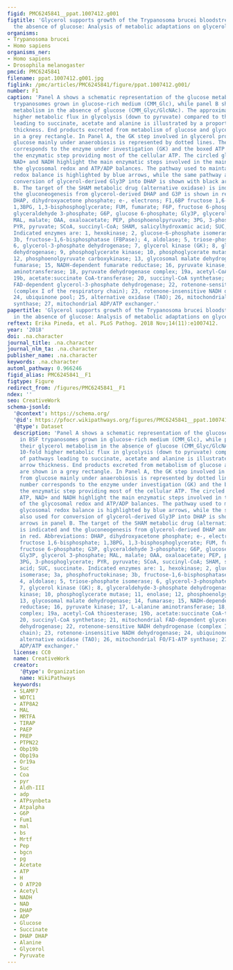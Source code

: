 ```yaml
---
figid: PMC6245841__ppat.1007412.g001
figtitle: 'Glycerol supports growth of the Trypanosoma brucei bloodstream forms in
  the absence of glucose: Analysis of metabolic adaptations on glycerol-rich conditions'
organisms:
- Trypanosoma brucei
- Homo sapiens
organisms_ner:
- Homo sapiens
- Drosophila melanogaster
pmcid: PMC6245841
filename: ppat.1007412.g001.jpg
figlink: /pmc/articles/PMC6245841/figure/ppat.1007412.g001/
number: F1
caption: 'Panel A shows a schematic representation of the glucose metabolism in BSF
  trypanosomes grown in glucose-rich medium (CMM_Glc), while panel B shows their glycerol
  metabolism in the absence of glucose (CMM_Glyc/GlcNAc). The approximately 10-fold
  higher metabolic flux in glycolysis (down to pyruvate) compared to that of pathways
  leading to succinate, acetate and alanine is illustrated by a proportional arrow
  thickness. End products excreted from metabolism of glucose and glycerol are shown
  in a grey rectangle. In Panel A, the GK step involved in glycerol production from
  glucose mainly under anaerobiosis is represented by dotted lines. The boxed number
  corresponds to the enzyme under investigation (GK) and the boxed ATP highlights
  the enzymatic step providing most of the cellular ATP. The circled glycosomal ATP,
  NAD+ and NADH highlight the main enzymatic steps involved in the maintenance of
  the glycosomal redox and ATP/ADP balances. The pathway used to maintain the glycosomal
  redox balance is highlighted by blue arrows, while the same pathway also used for
  conversion of glycerol-derived Gly3P into DHAP is shown with black arrows in panel
  B. The target of the SHAM metabolic drug (alternative oxidase) is indicated and
  the gluconeogenesis from glycerol-derived DHAP and G3P is shown in red. Abbreviations:
  DHAP, dihydroxyacetone phosphate; e-, electrons; F1,6BP fructose 1,6-bisphosphate;
  1,3BPG, 1,3-bisphosphoglycerate; FUM, fumarate; F6P, fructose 6-phosphate; G3P,
  glyceraldehyde 3-phosphate; G6P, glucose 6-phosphate; Gly3P, glycerol 3-phosphate;
  MAL, malate; OAA, oxaloacetate; PEP, phosphoenolpyruvate; 3PG, 3-phosphoglycerate;
  PYR, pyruvate; SCoA, succinyl-CoA; SHAM, salicylhydroxamic acid; SUC, succinate.
  Indicated enzymes are: 1, hexokinase; 2, glucose-6-phosphate isomerase; 3a, phosphofructokinase;
  3b, fructose-1,6-bisphosphatase (FBPase); 4, aldolase; 5, triose-phosphate isomerase;
  6, glycerol-3-phosphate dehydrogenase; 7, glycerol kinase (GK); 8, glyceraldehyde-3-phosphate
  dehydrogenase; 9, phosphoglycerate kinase; 10, phosphoglycerate mutase; 11, enolase;
  12, phosphoenolpyruvate carboxykinase; 13, glycosomal malate dehydrogenase; 14,
  fumarase; 15, NADH-dependent fumarate reductase; 16, pyruvate kinase; 17, L-alanine
  aminotransferase; 18, pyruvate dehydrogenase complex; 19a, acetyl-CoA thioesterase;
  19b, acetate:succinate CoA-transferase; 20, succinyl-CoA synthetase; 21, mitochondrial
  FAD-dependent glycerol-3-phosphate dehydrogenase; 22, rotenone-sensitive NADH dehydrogenase
  (complex I of the respiratory chain); 23, rotenone-insensitive NADH dehydrogenase;
  24, ubiquinone pool; 25, alternative oxidase (TAO); 26, mitochondrial FO/F1-ATP
  synthase; 27, mitochondrial ADP/ATP exchanger.'
papertitle: 'Glycerol supports growth of the Trypanosoma brucei bloodstream forms
  in the absence of glucose: Analysis of metabolic adaptations on glycerol-rich conditions.'
reftext: Erika Pineda, et al. PLoS Pathog. 2018 Nov;14(11):e1007412.
year: '2018'
doi: .na.character
journal_title: .na.character
journal_nlm_ta: .na.character
publisher_name: .na.character
keywords: .na.character
automl_pathway: 0.966246
figid_alias: PMC6245841__F1
figtype: Figure
redirect_from: /figures/PMC6245841__F1
ndex: ''
seo: CreativeWork
schema-jsonld:
  '@context': https://schema.org/
  '@id': https://pfocr.wikipathways.org/figures/PMC6245841__ppat.1007412.g001.html
  '@type': Dataset
  description: 'Panel A shows a schematic representation of the glucose metabolism
    in BSF trypanosomes grown in glucose-rich medium (CMM_Glc), while panel B shows
    their glycerol metabolism in the absence of glucose (CMM_Glyc/GlcNAc). The approximately
    10-fold higher metabolic flux in glycolysis (down to pyruvate) compared to that
    of pathways leading to succinate, acetate and alanine is illustrated by a proportional
    arrow thickness. End products excreted from metabolism of glucose and glycerol
    are shown in a grey rectangle. In Panel A, the GK step involved in glycerol production
    from glucose mainly under anaerobiosis is represented by dotted lines. The boxed
    number corresponds to the enzyme under investigation (GK) and the boxed ATP highlights
    the enzymatic step providing most of the cellular ATP. The circled glycosomal
    ATP, NAD+ and NADH highlight the main enzymatic steps involved in the maintenance
    of the glycosomal redox and ATP/ADP balances. The pathway used to maintain the
    glycosomal redox balance is highlighted by blue arrows, while the same pathway
    also used for conversion of glycerol-derived Gly3P into DHAP is shown with black
    arrows in panel B. The target of the SHAM metabolic drug (alternative oxidase)
    is indicated and the gluconeogenesis from glycerol-derived DHAP and G3P is shown
    in red. Abbreviations: DHAP, dihydroxyacetone phosphate; e-, electrons; F1,6BP
    fructose 1,6-bisphosphate; 1,3BPG, 1,3-bisphosphoglycerate; FUM, fumarate; F6P,
    fructose 6-phosphate; G3P, glyceraldehyde 3-phosphate; G6P, glucose 6-phosphate;
    Gly3P, glycerol 3-phosphate; MAL, malate; OAA, oxaloacetate; PEP, phosphoenolpyruvate;
    3PG, 3-phosphoglycerate; PYR, pyruvate; SCoA, succinyl-CoA; SHAM, salicylhydroxamic
    acid; SUC, succinate. Indicated enzymes are: 1, hexokinase; 2, glucose-6-phosphate
    isomerase; 3a, phosphofructokinase; 3b, fructose-1,6-bisphosphatase (FBPase);
    4, aldolase; 5, triose-phosphate isomerase; 6, glycerol-3-phosphate dehydrogenase;
    7, glycerol kinase (GK); 8, glyceraldehyde-3-phosphate dehydrogenase; 9, phosphoglycerate
    kinase; 10, phosphoglycerate mutase; 11, enolase; 12, phosphoenolpyruvate carboxykinase;
    13, glycosomal malate dehydrogenase; 14, fumarase; 15, NADH-dependent fumarate
    reductase; 16, pyruvate kinase; 17, L-alanine aminotransferase; 18, pyruvate dehydrogenase
    complex; 19a, acetyl-CoA thioesterase; 19b, acetate:succinate CoA-transferase;
    20, succinyl-CoA synthetase; 21, mitochondrial FAD-dependent glycerol-3-phosphate
    dehydrogenase; 22, rotenone-sensitive NADH dehydrogenase (complex I of the respiratory
    chain); 23, rotenone-insensitive NADH dehydrogenase; 24, ubiquinone pool; 25,
    alternative oxidase (TAO); 26, mitochondrial FO/F1-ATP synthase; 27, mitochondrial
    ADP/ATP exchanger.'
  license: CC0
  name: CreativeWork
  creator:
    '@type': Organization
    name: WikiPathways
  keywords:
  - SLAMF7
  - WDTC1
  - ATP8A2
  - MAL
  - MRTFA
  - TIRAP
  - PAEP
  - PREP
  - PTPN22
  - Obp19b
  - Obp19a
  - Or19a
  - Suc
  - Coa
  - pyr
  - Aldh-III
  - adp
  - ATPsynbeta
  - Atpalpha
  - G6P
  - Fum1
  - mal
  - bs
  - Mrtf
  - Pep
  - bgcn
  - pg
  - Acetate
  - ATP
  - H
  - O ATP20
  - Acetyl
  - NADH
  - NAD
  - DHAP
  - ADP
  - Glucose
  - Succinate
  - DHAP DHAP
  - Alanine
  - Glycerol
  - Pyruvate
---
```

